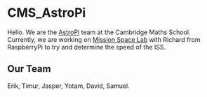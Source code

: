 # CMS_AstroPi
Hello. We are the [AstroPi](https://astro-pi.org/) team at the Cambridge Maths School.  
Currently, we are working on [Mission Space Lab](https://astro-pi.org/mission-space-lab) with Richard from RaspberryPi to try and determine the speed of the ISS.

## Our Team
Erik, Timur, Jasper, Yotam, David, Samuel.
